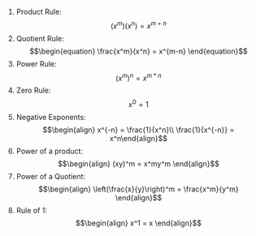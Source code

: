 1) Product Rule: $$\begin{equation} (x^m)(x^n) = x^{m+n} \end{equation}$$
2) Quotient Rule: $$\begin{equation} \frac{x^m}{x^n} = x^{m-n} \end{equation}$$
3) Power Rule: $$\begin{equation} (x^m)^n = x^{m*n} \end{equation}$$
4) Zero Rule: $$\begin{equation}x^0 = 1\end{equation}$$
5) Negative Exponents: $$\begin{align} x^{-n} = \frac{1}{x^n}\\ \frac{1}{x^{-n}} = x^n\end{align}$$
6) Power of a product: $$\begin{align} (xy)^m = x^my^m \end{align}$$
7) Power of a Quotient: $$\begin{align} \left(\frac{x}{y}\right)^m = \frac{x^m}{y^m} \end{align}$$
8) Rule of 1: $$\begin{align} x^1 = x \end{align}$$